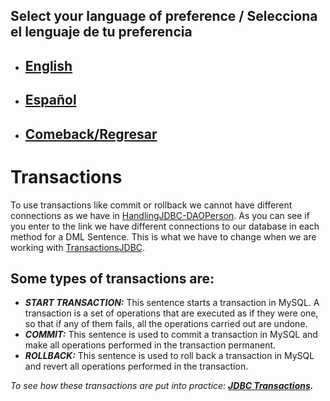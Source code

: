 ## Select your language of preference / Selecciona el lenguaje de tu preferencia

- ## [English](https://github.com/Jbarseg/Learning-Java-JDBC-and-MySQL/blob/master/index/english/README-TRANSACTIONS.en.md)

- ## [Español](https://github.com/Jbarseg/Learning-Java-JDBC-and-MySQL/blob/master/index/espa%C3%B1ol/README-TRANSACTIONS.es.md)

- ## [Comeback/Regresar](https://github.com/Jbarseg/Learning-Java-JDBC-and-MySQL)

# Transactions

  To use transactions like commit or rollback we cannot have different connections as we have in [HandlingJDBC-DAOPerson](https://github.com/Jbarseg/Learning-Java-JDBC-and-MySQL/blob/master/handlingjdbc/src/main/java/com/jbarseg/jdbc/DAOPerson.java). As you can see if you enter to the link we have different connections to our database in each method for a DML Sentence. This is what we have to change when we are working with [TransactionsJDBC](https://github.com/Jbarseg/Learning-Java-JDBC-and-MySQL/tree/master/transactionsjdbc).

  ## Some types of transactions are:

- **_START TRANSACTION:_** This sentence starts a transaction in MySQL. A transaction is a set of operations that are executed as if they were one, so that if any of them fails, all the operations carried out are undone.
- **_COMMIT:_** This sentence is used to commit a transaction in MySQL and make all operations performed in the transaction permanent.
- **_ROLLBACK:_** This sentence is used to roll back a transaction in MySQL and revert all operations performed in the transaction.

_To see how these transactions are put into practice: **[JDBC Transactions](https://github.com/Jbarseg/Learning-Java-JDBC-and-MySQL/tree/master/transactionsjdbc).**_